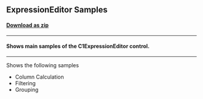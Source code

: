 ## ExpressionEditor Samples
#### [Download as zip](https://grapecity.github.io/DownGit/#/home?url=https://github.com/GrapeCity/ComponentOne-UWP-Samples/tree/master/C1.UWP.ExpressionEditor/VB/ExpressionEditorSamples)
____
#### Shows main samples of the C1ExpressionEditor control.
____
Shows the following samples

* Column Calculation
* Filtering
* Grouping
